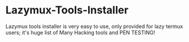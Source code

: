 # Lazymux-Tools-Installer
Lazymux tools installer is very easy to use, only provided for lazy termux users; it's huge list of Many Hacking tools and PEN TESTING!
